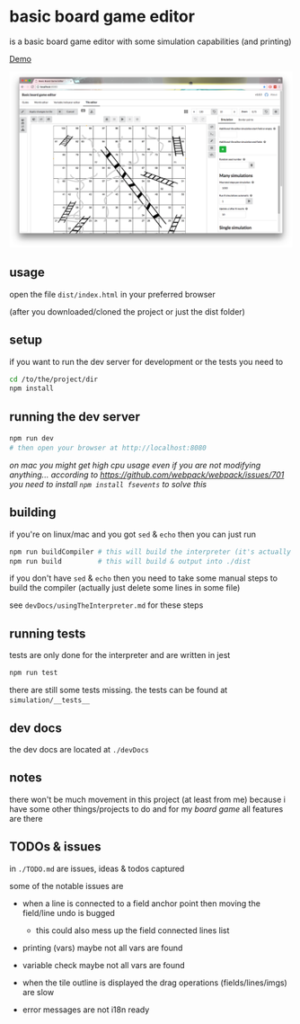 # basic board game editor

is a basic board game editor with some simulation capabilities (and printing)

[Demo](https://janisdd.github.io/basic-board-game-editor/)

![Screenshot](screenshot.png)

## usage

open the file `dist/index.html` in your preferred browser

(after you downloaded/cloned the project or just the dist folder)


## setup

if you want to run the dev server for development or the tests you need to

```bash
cd /to/the/project/dir
npm install
```

## running the dev server

```bash
npm run dev
# then open your browser at http://localhost:8080
```

*on mac you might get high cpu usage even if you are not modifying anything...*
*according to https://github.com/webpack/webpack/issues/701 you need to install `npm install fsevents` to solve this*

## building

if you're on linux/mac and you got `sed` & `echo` then you can just run

```bash
npm run buildCompiler # this will build the interpreter (it's actually not a compiler but like to call is so)
npm run build         # this will build & output into ./dist
```

if you don't have `sed` & `echo` then you need to take some manual steps to build the compiler (actually just delete some lines in some file)

see `devDocs/usingTheInterpreter.md` for these steps

## running tests

tests are only done for the interpreter and are written in jest

```bash
npm run test
```

there are still some tests missing.
the tests can be found at `simulation/__tests__`

## dev docs

the dev docs are located at `./devDocs`

## notes

there won't be much movement in this project (at least from me)
because i have some other things/projects to do and for my *board game* all features are there

## TODOs & issues

in `./TODO.md` are issues, ideas & todos captured

some of the notable issues are


- when a line is connected to a field anchor point then moving the field/line undo is bugged
	- this could also mess up the field connected lines list

- printing (vars) maybe not all vars are found

- variable check maybe not all vars are found

- when the tile outline is displayed the drag operations (fields/lines/imgs) are slow

- error messages are not i18n ready